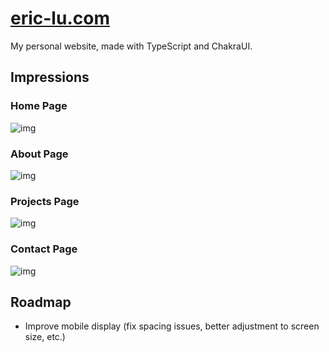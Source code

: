 # [eric-lu.com](https://eric-lu.com)

My personal website, made with TypeScript and ChakraUI.

## Impressions

### Home Page
![img](https://i.imgur.com/lR7cmPN.png)

### About Page
![img](https://i.imgur.com/CEXPeBS.png)

### Projects Page
![img](https://i.imgur.com/iRYQblq.png)

### Contact Page
![img](https://i.imgur.com/xYxZvVj.png)

## Roadmap
- Improve mobile display (fix spacing issues, better adjustment to screen size, etc.)
